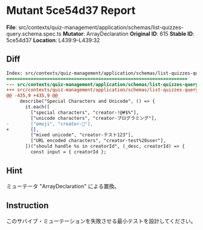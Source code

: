 # Mutant 5ce54d37 Report

**File**: src/contexts/quiz-management/application/schemas/list-quizzes-query.schema.spec.ts
**Mutator**: ArrayDeclaration
**Original ID**: 615
**Stable ID**: 5ce54d37
**Location**: L439:9–L439:32

## Diff

```diff
Index: src/contexts/quiz-management/application/schemas/list-quizzes-query.schema.spec.ts
===================================================================
--- src/contexts/quiz-management/application/schemas/list-quizzes-query.schema.spec.ts	original
+++ src/contexts/quiz-management/application/schemas/list-quizzes-query.schema.spec.ts	mutated #615
@@ -435,9 +435,9 @@
     describe("Special Characters and Unicode", () => {
       it.each([
         ["special characters", "creator-!@#$%"],
         ["unicode characters", "creator-プログラミング"],
-        ["emoji", "creator-🚀"],
+        [],
         ["mixed unicode", "creator-テスト123"],
         ["URL encoded characters", "creator-test%20user"],
       ])("should handle %s in creatorId", (_desc, creatorId) => {
         const input = { creatorId };
```

## Hint

ミューテータ "ArrayDeclaration" による置換。

## Instruction

このサバイブ・ミューテーションを失敗させる最小テストを設計してください。
